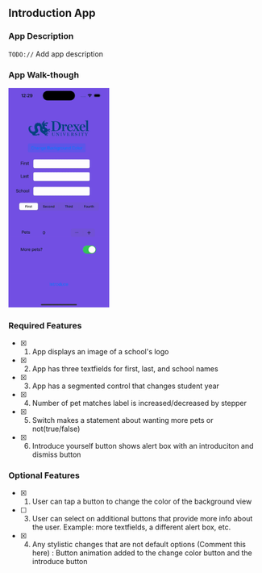 ## Introduction App

### App Description

`TODO://` Add app description

### App Walk-though


<img src="ezgif.com-video-to-gif-converter.gif" width=200>


### Required Features

- [x] 1. App displays an image of a school's logo
- [x] 2. App has three textfields for first, last, and school names
- [x] 3. App has a segmented control that changes student year
- [x] 4. Number of pet matches label is increased/decreased by stepper
- [x] 5. Switch makes a statement about wanting more pets or not(true/false) 
- [x] 6. Introduce yourself button shows alert box with an introduciton and dismiss button

### Optional Features

- [x] 1. User can tap a button to change the color of the background view
- [ ] 3. User can select on additional buttons that provide more info about the user. Example: more textfields, a different alert box, etc.
- [x] 4. Any stylistic changes that are not default options (Comment this here)
      : Button animation added to the change color button and the introduce button
